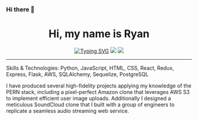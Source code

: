 ### Hi there 👋

<div align="center">
  <h1>Hi, my name is Ryan</h1>
  <a href="https://git.io/typing-svg"><img src="https://readme-typing-svg.demolab.com?font=Press+Start+2P&size=15&duration=4000&pause=1000&color=03A8F7&vCenter=true&width=435&lines=Full+Stack+Software+Engineer" alt="Typing SVG" /></a>
  <a href="https://www.linkedin.com/in/ryan-harden-1b75a220a/"><img src="https://img.shields.io/badge/-LinkedIn-blue?style=flat-square&logo=Linkedin&logoColor=white&link=https://www.linkedin.com/in/ryan-harden-1b75a220a/"></a>
  <a href="https://angel.co/u/ryan-harden-10"><img src="https://img.shields.io/badge/-AngelList-ff6b54?style=flat-square&logo=AngelList&logoColor=white&link=https://angel.co/u/ryan-harden-10"></a>
</div>

---

Skills & Technologies: Python, JavaScript, HTML, CSS, React, Redux, Express, Flask, AWS, SQLAlchemy, Sequelize, PostgreSQL

I have produced several high-fidelity projects applying my knowledge of the PERN stack, including a pixel-perfect Amazon clone that leverages AWS S3 to implement efficient user image uploads. Additionally I designed a meticulous SoundCloud clone that I built with a group of engineers to replicate a seamless audio streaming web service.


